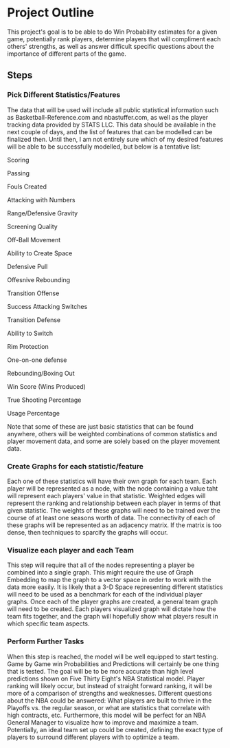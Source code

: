 # Project Outline

This project's goal is to be able to do Win Probability estimates for a given game, potentially rank players,
determine players that will compliment each others' strengths, as well as answer difficult specific questions
about the importance of different parts of the game.

## Steps

### Pick Different Statistics/Features

The data that will be used will include all public statistical information such as Basketball-Reference.com
and nbastuffer.com, as well as the player tracking data provided by STATS LLC.  This data should be available
in the next couple of  days, and the list of features that can be modelled can be finalized then.  Until then,
I am not entirely sure which of my desired features will be able to be successfully modelled, but below is a
tentative list:

Scoring

Passing

Fouls Created

Attacking with Numbers

Range/Defensive Gravity

Screening Quality

Off-Ball Movement

Ability to Create Space

Defensive Pull

Offesnive Rebounding

Transition Offense

Success Attacking Switches

Transition Defense

Ability to Switch

Rim Protection

One-on-one defense

Rebounding/Boxing Out

Win Score (Wins Produced)

True Shooting Percentage

Usage Percentage

Note that some of these are just basic statistics that can be found anywhere, others will be weighted combinations
of common statistics and player movement data, and some are solely based on the player movement data.

### Create Graphs for each statistic/feature

Each one of these statistics will have their own graph for each team.  Each player will be represented as a node,
with the node containing a value taht will represent each players' value in that statistic.  Weighted edges will
represent the ranking and relationship between each player in terms of that given statistic.  The weights of these
graphs will need to be trained over the course of at least one seasons worth of data.  The connectivity of each of
these graphs will be represented as an adjacency matrix.  If the matrix is too dense, then techniques to sparcify
the graphs will occur.

### Visualize each player and each Team

This step will require that all of the nodes representing a player be combined into a single graph.  This might require
the use of Graph Embedding to map the graph to a vector space in order to work with the data more easily.  It is likely
that a 3-D Space representing different statistics will need to be used as a benchmark for each of the individual player
graphs.  Once each of the player graphs are created, a general team graph will need to be created.  Each players visualized
graph will dictate how the team fits together, and the graph will hopefully show what players result in which specific 
team aspects.

### Perform Further Tasks

When this step is reached, the model will be well equipped to start testing.  Game by Game win Probabilities and Predictions
will certainly be one thing that is tested.  The goal will be to be more accurate than high level predictions shown on Five
Thirty Eight's NBA Statistical model.  Player ranking will likely occur, but instead of straight forward ranking, it will be more of a comparison of strengths and weaknesses.  Different questions about the NBA could be answered:  What players are built to thrive in the Playoffs vs. the regular season, or what are statistics that correlate with high contracts, etc.  Furthermore, this model will be perfect for an NBA General Manager to visualize how to improve and maximize a team.  Potentially, an ideal team set up could be created, defining the exact type of players to surround different players with to
optimize a team.
